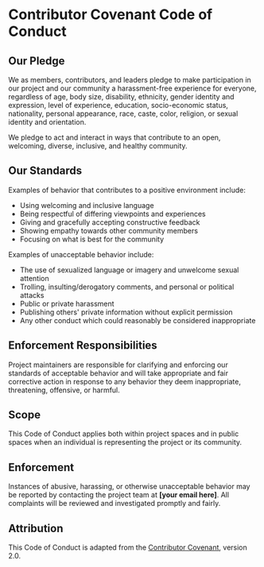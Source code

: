 # Contributor Covenant Code of Conduct

## Our Pledge
We as members, contributors, and leaders pledge to make participation in our
project and our community a harassment-free experience for everyone, regardless
of age, body size, disability, ethnicity, gender identity and expression,
level of experience, education, socio-economic status, nationality, personal
appearance, race, caste, color, religion, or sexual identity and orientation.

We pledge to act and interact in ways that contribute to an open, welcoming,
diverse, inclusive, and healthy community.

## Our Standards
Examples of behavior that contributes to a positive environment include:

- Using welcoming and inclusive language
- Being respectful of differing viewpoints and experiences
- Giving and gracefully accepting constructive feedback
- Showing empathy towards other community members
- Focusing on what is best for the community

Examples of unacceptable behavior include:

- The use of sexualized language or imagery and unwelcome sexual attention
- Trolling, insulting/derogatory comments, and personal or political attacks
- Public or private harassment
- Publishing others' private information without explicit permission
- Any other conduct which could reasonably be considered inappropriate

## Enforcement Responsibilities
Project maintainers are responsible for clarifying and enforcing our standards
of acceptable behavior and will take appropriate and fair corrective action
in response to any behavior they deem inappropriate, threatening, offensive,
or harmful.

## Scope
This Code of Conduct applies both within project spaces and in public spaces
when an individual is representing the project or its community.

## Enforcement
Instances of abusive, harassing, or otherwise unacceptable behavior may be
reported by contacting the project team at **[your email here]**. All complaints
will be reviewed and investigated promptly and fairly.

## Attribution
This Code of Conduct is adapted from the [Contributor Covenant](https://www.contributor-covenant.org),
version 2.0.

